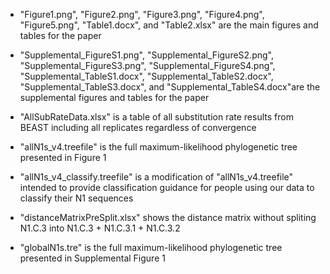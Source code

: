 - "Figure1.png", "Figure2.png", "Figure3.png", "Figure4.png", "Figure5.png", "Table1.docx", and "Table2.xlsx" are the main figures and tables for the paper
- "Supplemental_FigureS1.png", "Supplemental_FigureS2.png", "Supplemental_FigureS3.png", "Supplemental_FigureS4.png", "Supplemental_TableS1.docx", "Supplemental_TableS2.docx", "Supplemental_TableS3.docx", and "Supplemental_TableS4.docx"are the supplemental figures and tables for the paper
- "AllSubRateData.xlsx" is a table of all substitution rate results from BEAST including all replicates regardless of convergence
- "allN1s_v4.treefile" is the full maximum-likelihood phylogenetic tree presented in Figure 1

- "allN1s_v4_classify.treefile" is a modification of "allN1s_v4.treefile" intended to provide classification guidance for people using our data to classify their N1 sequences
- "distanceMatrixPreSplit.xlsx" shows the distance matrix without spliting N1.C.3 into N1.C.3 + N1.C.3.1 + N1.C.3.2
- "globalN1s.tre" is the full maximum-likelihood phylogenetic tree presented in Supplemental Figure 1
